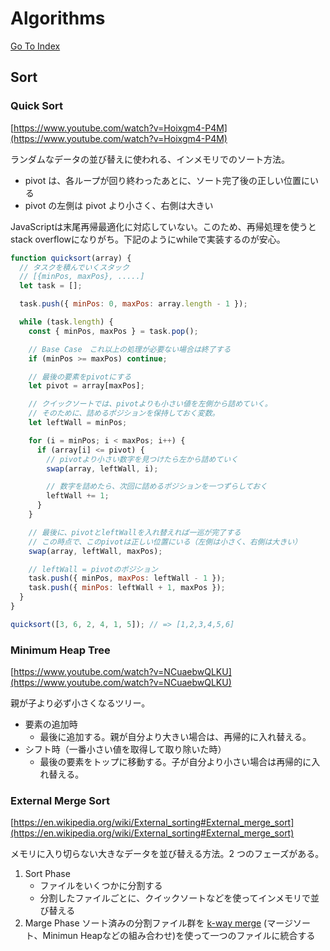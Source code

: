 # Algorithms

[Go To Index](../)

## Sort

### Quick Sort

[https://www.youtube.com/watch?v=Hoixgm4-P4M](https://www.youtube.com/watch?v=Hoixgm4-P4M)

ランダムなデータの並び替えに使われる、インメモリでのソート方法。

- pivot は、各ループが回り終わったあとに、ソート完了後の正しい位置にいる
- pivot の左側は pivot より小さく、右側は大きい

JavaScriptは末尾再帰最適化に対応していない。このため、再帰処理を使うとstack overflowになりがち。下記のようにwhileで実装するのが安心。

```js
function quicksort(array) {
  // タスクを積んでいくスタック
  // [{minPos, maxPos}, .....]
  let task = [];

  task.push({ minPos: 0, maxPos: array.length - 1 });

  while (task.length) {
    const { minPos, maxPos } = task.pop();

    // Base Case　これ以上の処理が必要ない場合は終了する
    if (minPos >= maxPos) continue;

    // 最後の要素をpivotにする
    let pivot = array[maxPos];

    // クイックソートでは、pivotよりも小さい値を左側から詰めていく。
    // そのために、詰めるポジションを保持しておく変数。
    let leftWall = minPos;

    for (i = minPos; i < maxPos; i++) {
      if (array[i] <= pivot) {
        // pivotより小さい数字を見つけたら左から詰めていく
        swap(array, leftWall, i);

        // 数字を詰めたら、次回に詰めるポジションを一つずらしておく
        leftWall += 1;
      }
    }

    // 最後に、pivotとleftWallを入れ替えれば一巡が完了する
    // この時点で、このpivotは正しい位置にいる（左側は小さく、右側は大きい）
    swap(array, leftWall, maxPos);

    // leftWall = pivotのポジション
    task.push({ minPos, maxPos: leftWall - 1 });
    task.push({ minPos: leftWall + 1, maxPos });
  }
}

quicksort([3, 6, 2, 4, 1, 5]); // => [1,2,3,4,5,6]
```

### Minimum Heap Tree

[https://www.youtube.com/watch?v=NCuaebwQLKU](https://www.youtube.com/watch?v=NCuaebwQLKU)

親が子より必ず小さくなるツリー。

- 要素の追加時
  - 最後に追加する。親が自分より大きい場合は、再帰的に入れ替える。
- シフト時（一番小さい値を取得して取り除いた時）
  - 最後の要素をトップに移動する。子が自分より小さい場合は再帰的に入れ替える。

### External Merge Sort

[https://en.wikipedia.org/wiki/External_sorting#External_merge_sort](https://en.wikipedia.org/wiki/External_sorting#External_merge_sort)

メモリに入り切らない大きなデータを並び替える方法。2 つのフェーズがある。

1. Sort Phase
   - ファイルをいくつかに分割する
   - 分割したファイルごとに、クイックソートなどを使ってインメモリで並び替える
2. Marge Phase
   ソート済みの分割ファイル群を [k-way merge](https://www.youtube.com/watch?v=wTAVwbvjiac) (マージソート、Minimun Heapなどの組み合わせ)を使って一つのファイルに統合する
